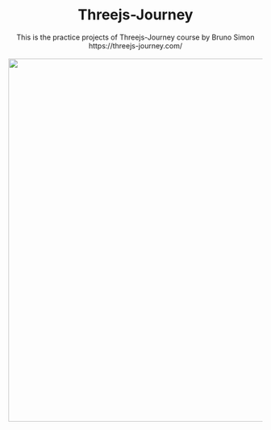 <h1 align="center">Threejs-Journey</h1>

<p align="center">
This is the practice projects of Threejs-Journey course by Bruno Simon
<br>
https://threejs-journey.com/
<br><br>
<img src="https://media.giphy.com/media/wKnqovL33x9in9ci6X/giphy.gif" height="720" width="800">
</p>
